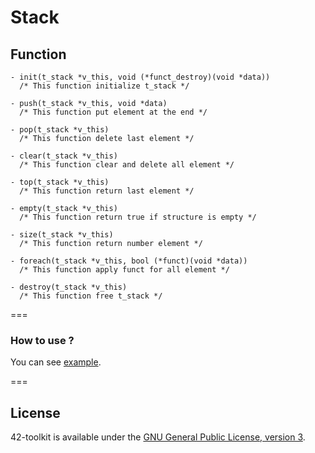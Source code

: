 Stack
==========

## Function

	- init(t_stack *v_this, void (*funct_destroy)(void *data))
	  /* This function initialize t_stack */

	- push(t_stack *v_this, void *data)
	  /* This function put element at the end */

	- pop(t_stack *v_this)
	  /* This function delete last element */

	- clear(t_stack *v_this)
	  /* This function clear and delete all element */

	- top(t_stack *v_this)
	  /* This function return last element */

	- empty(t_stack *v_this)
	  /* This function return true if structure is empty */

	- size(t_stack *v_this)
	  /* This function return number element */

	- foreach(t_stack *v_this, bool (*funct)(void *data))
	  /* This function apply funct for all element */

	- destroy(t_stack *v_this)
	  /* This function free t_stack */

===
### How to use ?

You can see [example](https://github.com/QuentinPerez/42-toolkit/tree/master/examples/libc/stack).

===
## License

42-toolkit is available under the [GNU General Public License, version 3](LICENSE).
